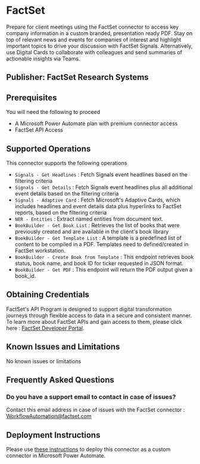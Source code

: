 # FactSet

Prepare for client meetings using the FactSet connector to access key company information in a custom branded, presentation ready PDF. Stay on top of relevant news and events for companies of interest and highlight important topics to drive your discussion with FactSet Signals. Alternatively, use Digital Cards to collaborate with colleagues and send summaries of actionable insights via Teams.

## Publisher: FactSet Research Systems

## Prerequisites

You will need the following to proceed

* A Microsoft Power Automate plan with premium connector access
* FactSet API Access

## Supported Operations

This connector supports the following operations

* `Signals - Get Headlines` : Fetch Signals event headlines based on the filtering criteria
* `Signals - Get Details` : Fetch Signals event headlines plus all additional event details based on the filtering criteria
* `Signals - Adaptive Card` : Fetch Microsoft's Adaptive Cards, which includes headlines and event details data plus hyperlinks to FactSet reports, based on the filtering criteria
* `NER - Entities` : Extract named entities from document text.
* `BookBuilder - Get Book List` : Retrieves the list of books that were previously created and are available in the client's book library
* `BookBuilder - Get Template List` : A template is a predefined list of content to be compiled in a PDF. Templates need to defined/created in FactSet workstation.
* `BookBuilder - Create Book from Template` : This endpoint retrieves book status, book name, and book ID for ticker requested in JSON format.
* `BookBuilder - Get PDF` : This endpoint will return the PDF output given a book_id.

## Obtaining Credentials

FactSet's API Program is designed to support digital transformation journeys through flexible access to data in a secure and consistent manner. To learn more about FactSet APIs and gain access to them, please click here : [FactSet Developer Portal](https://developer.factset.com/learn/getting-started).

## Known Issues and Limitations

No known issues or limitations

## Frequently Asked Questions

### Do you have a support email to contact in case of issues?
Contact this email address in case of issues with the FactSet connector : WorkflowAutomation@factset.com

## Deployment Instructions

Please use [these instructions](https://docs.microsoft.com/en-us/connectors/custom-connectors/paconn-cli) to deploy this connector as a custom connector in Microsoft Power Automate.